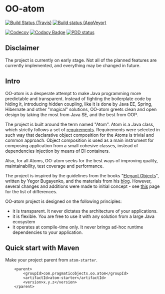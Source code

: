 # OO-atom

[![Build Status (Travis)](https://img.shields.io/travis/project-avral/oo-atom/master.svg)](https://travis-ci.org/project-avral/oo-atom)
[![Build status (AppVeyor)](https://ci.appveyor.com/api/projects/status/sumvi0c7teo9oq94?svg=true)](https://ci.appveyor.com/project/skapral/oo-atom)

[![Codecov](https://codecov.io/gh/project-avral/oo-atom/branch/master/graph/badge.svg)](https://codecov.io/gh/project-avral/oo-atom)
[![Codacy Badge](https://api.codacy.com/project/badge/Grade/b91e6bf2e7744333b93d2b8785fe056b)](https://www.codacy.com/app/skapral/oo-atom?utm_source=github.com&amp;utm_medium=referral&amp;utm_content=project-avral/oo-atom&amp;utm_campaign=Badge_Grade)
[![PDD status](http://www.0pdd.com/svg?name=project-avral/oo-atom)](http://www.0pdd.com/p?name=project-avral/oo-atom)

## Disclaimer

The project is currently on early stage. Not all of the planned features are currently implemented, and everything
may be changed in future.

## Intro

OO-atom is a desperate attempt to make Java programming more predictable and transparent.
Instead of fighting the boilerplate code by hiding it, introducing hidden coupling, like it is done by Java EE, Spring, 
Hibernate and other "magical" solutions, OO-atom greets clean and open design by taking the most from Java SE, and the
best from OOP.

The project is built around the term named "Atom". Atom is a Java class, which strictly follows a set 
of [requirements](docs/ATOM_SPECIFICATION.md). Requirements were selected in such way that declarative object composition 
for the Atoms is trivial and common approach. Object composition is used as a main instrument for composing application
from a small cohesive classes, instead of dependencies injection by means of DI containers.

Also, for all Atoms, OO-atom seeks for the best ways of improving quality, maintainability, test coverage 
and performance.

The project is inspired by the guidelines from the books "[Elegant Objects](http://www.yegor256.com/elegant-objects.html)",
written by Yegor Bugayenko, and the materials from his [blog](http://www.yegor256.com/tag/oop.html).
However, several changes and additions were made to initial concept - see [this](docs/ATOMS_VS_EO.md) page for the 
list of differences.

OO-atom project is designed on the following principles:
- it is transparent. It never dictates the architecture of your applications.
- it is flexible. You are free to use it with any solution from a large Java ecosystem
- it operates at compile-time only. It never brings ad-hoc runtime dependencies to your application.

## Quick start with Maven

Make your project parent from `atom-starter`.

```
    <parent>
        <groupId>com.pragmaticobjects.oo.atom</groupId>
        <artifactId>atom-starter</artifactId>
        <version>x.y.z</version>
    </parent>
```
